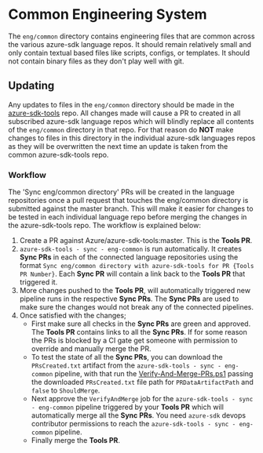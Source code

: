 # Common Engineering System

The `eng/common` directory contains engineering files that are common across the various azure-sdk language repos.
It should remain relatively small and only contain textual based files like scripts, configs, or templates. It
should not contain binary files as they don't play well with git.

## Updating

Any updates to files in the `eng/common` directory should be made in the [azure-sdk-tools](https://github.com/azure/azure-sdk-tools) repo.
All changes made will cause a PR to created in all subscribed azure-sdk language repos which will blindly replace all contents of
the `eng/common` directory in that repo. For that reason do **NOT** make changes to files in this directory in the individual azure-sdk
languages repos as they will be overwritten the next time an update is taken from the common azure-sdk-tools repo.

### Workflow

The 'Sync eng/common directory' PRs will be created in the language repositories once a pull request that touches the eng/common directory is submitted against the master branch. This will make it easier for changes to be tested in each individual language repo before merging the changes in the azure-sdk-tools repo. The workflow is explained below:

1. Create a PR against Azure/azure-sdk-tools:master. This is the **Tools PR**.
2. `azure-sdk-tools - sync - eng-common` is run automatically. It creates **Sync PRs** in each of the connected language repositories using the format `Sync eng/common directory with azure-sdk-tools for PR {Tools PR Number}`. Each **Sync PR** will contain a link back to the **Tools PR** that triggered it.
3. More changes pushed to the **Tools PR**, will automatically triggered new pipeline runs in the respective **Sync PRs**. The **Sync PRs** are used to make sure the changes would not break any of the connected pipelines.
4. Once satisfied with the changes;
    - First make sure all checks in the **Sync PRs** are green and approved. The **Tools PR** contains links to all the **Sync PRs**. If for some reason the PRs is blocked by a CI gate get someone with permission to override and manually merge the PR.
    - To test the state of all the **Sync PRs**, you can download the `PRsCreated.txt` artifact from the `azure-sdk-tools - sync - eng-common` pipeline, with that run the [Verify-And-Merge-PRs.ps1](https://github.com/Azure/azure-sdk-tools/blob/master/scripts/powershell/Verify-And-Merge-PRs.ps1) passing the downloaded `PRsCreated.txt` file path for `PRDataArtifactPath` and `false` to `ShouldMerge`.
    - Next approve the `VerifyAndMerge` job for the `azure-sdk-tools - sync - eng-common` pipeline triggered by your **Tools PR** which will automatically merge all the **Sync PRs**.  You need `azure-sdk` devops contributor permissions to reach the `azure-sdk-tools - sync - eng-common` pipeline.
    - Finally merge the **Tools PR**. 